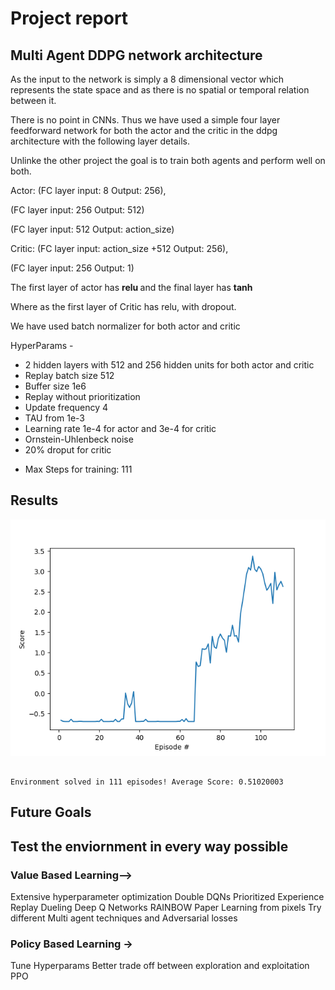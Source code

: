 # Project report

## Multi Agent DDPG network architecture
As the input to the network is simply a 8 dimensional vector which represents the state space and as there is no spatial or temporal relation between it.

There is no point in CNNs. Thus we have used a simple four layer feedforward network for both the actor and the critic in the ddpg architecture with the following layer details.

Unlinke the other project the goal is to train both agents and perform well on both.


Actor:
(FC layer input: 8  Output: 256),

(FC layer input: 256  Output: 512)

(FC layer input: 512  Output: action_size)


Critic:
(FC layer input: action_size +512  Output: 256),

(FC layer input: 256  Output: 1)


The first layer of actor has <b>relu </b> and the final layer has <b>tanh</b>

Where as the first layer of Critic has relu, with dropout.

We have used batch normalizer for both actor and critic

HyperParams -
* 2 hidden layers with 512 and 256 hidden units for both actor and critic
* Replay batch size 512
* Buffer size 1e6
* Replay without prioritization
* Update frequency 4
* TAU from  1e-3
* Learning rate 1e-4 for actor and 3e-4 for critic
* Ornstein-Uhlenbeck noise
* 20% droput for critic


- Max Steps for training: 111

## Results

![results](graph.png)

```

Environment solved in 111 episodes! Average Score: 0.51020003
```

## Future Goals
## Test the enviornment in every way possible
### Value Based Learning-->

Extensive hyperparameter optimization
Double DQNs
Prioritized Experience Replay
Dueling Deep Q Networks
RAINBOW Paper
Learning from pixels
Try different Multi agent techniques and Adversarial losses

### Policy Based Learning ->

Tune Hyperparams
Better trade off between exploration and exploitation
PPO 
